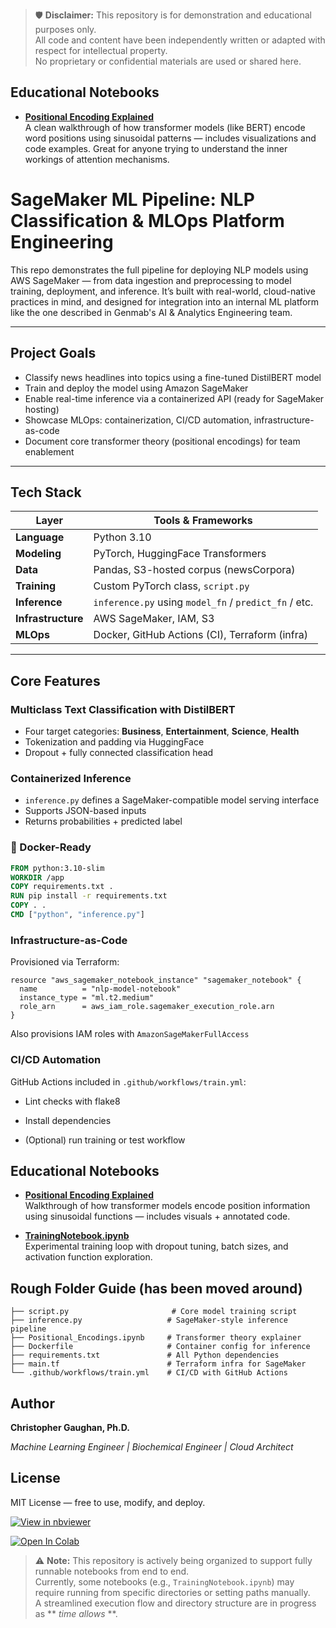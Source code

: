 > 🛡️ **Disclaimer:** This repository is for demonstration and educational purposes only.  
All code and content have been independently written or adapted with respect for intellectual property.  
No proprietary or confidential materials are used or shared here.



## Educational Notebooks

- [**Positional Encoding Explained**](Positional_Encodings.ipynb)  
  A clean walkthrough of how transformer models (like BERT) encode word positions using sinusoidal patterns — includes visualizations and code examples. Great for anyone trying to understand the inner workings of attention mechanisms.

# SageMaker ML Pipeline: NLP Classification & MLOps Platform Engineering

This repo demonstrates the full pipeline for deploying NLP models using AWS SageMaker — from data ingestion and preprocessing to model training, deployment, and inference. It’s built with real-world, cloud-native practices in mind, and designed for integration into an internal ML platform like the one described in Genmab's AI & Analytics Engineering team.

---

## Project Goals

- Classify news headlines into topics using a fine-tuned DistilBERT model
- Train and deploy the model using Amazon SageMaker
- Enable real-time inference via a containerized API (ready for SageMaker hosting)
- Showcase MLOps: containerization, CI/CD automation, infrastructure-as-code
- Document core transformer theory (positional encodings) for team enablement

---

## Tech Stack

| Layer               | Tools & Frameworks                                      |
|--------------------|----------------------------------------------------------|
| **Language**        | Python 3.10                                              |
| **Modeling**        | PyTorch, HuggingFace Transformers                        |
| **Data**            | Pandas, S3-hosted corpus (newsCorpora)                  |
| **Training**        | Custom PyTorch class, `script.py`                        |
| **Inference**       | `inference.py` using `model_fn` / `predict_fn` / etc.   |
| **Infrastructure**  | AWS SageMaker, IAM, S3                                   |
| **MLOps**           | Docker, GitHub Actions (CI), Terraform (infra)          |

---

## Core Features

### Multiclass Text Classification with DistilBERT
- Four target categories: **Business**, **Entertainment**, **Science**, **Health**
- Tokenization and padding via HuggingFace
- Dropout + fully connected classification head

### Containerized Inference
- `inference.py` defines a SageMaker-compatible model serving interface
- Supports JSON-based inputs
- Returns probabilities + predicted label

### 🐳 Docker-Ready

```dockerfile
FROM python:3.10-slim
WORKDIR /app
COPY requirements.txt .
RUN pip install -r requirements.txt
COPY . .
CMD ["python", "inference.py"]
```
### Infrastructure-as-Code
Provisioned via Terraform:
```
resource "aws_sagemaker_notebook_instance" "sagemaker_notebook" {
  name          = "nlp-model-notebook"
  instance_type = "ml.t2.medium"
  role_arn      = aws_iam_role.sagemaker_execution_role.arn
}
```
Also provisions IAM roles with `AmazonSageMakerFullAccess`

### CI/CD Automation
GitHub Actions included in `.github/workflows/train.yml`:

* Lint checks with flake8

* Install dependencies

* (Optional) run training or test workflow

## Educational Notebooks

- [**Positional Encoding Explained**](Positional_Encodings.ipynb)  
  Walkthrough of how transformer models encode position information using sinusoidal functions — includes visuals + annotated code.

- [**TrainingNotebook.ipynb**](TrainingNotebook.ipynb)  
  Experimental training loop with dropout tuning, batch sizes, and activation function exploration.

## Rough Folder Guide (has been moved around)
```
├── script.py                       # Core model training script
├── inference.py                   # SageMaker-style inference pipeline
├── Positional_Encodings.ipynb     # Transformer theory explainer
├── Dockerfile                     # Container config for inference
├── requirements.txt               # All Python dependencies
├── main.tf                        # Terraform infra for SageMaker
└── .github/workflows/train.yml    # CI/CD with GitHub Actions
```

## Author
**Christopher Gaughan, Ph.D.**

*Machine Learning Engineer | Biochemical Engineer | Cloud Architect*

##  License
MIT License — free to use, modify, and deploy.

[![View in nbviewer](https://img.shields.io/badge/View%20Notebook-nbviewer-orange?logo=jupyter)](https://nbviewer.org/github/christophergaughan/SageMaker/blob/main/Positional_Encodings.ipynb)

[![Open In Colab](https://colab.research.google.com/assets/colab-badge.svg)](https://colab.research.google.com/github/christophergaughan/SageMaker/blob/main/Positional_Encodings.ipynb)

> ⚠️ **Note:** This repository is actively being organized to support fully runnable notebooks from end to end.  
Currently, some notebooks (e.g., `TrainingNotebook.ipynb`) may require running from specific directories or setting paths manually.  
A streamlined execution flow and directory structure are in progress as ** *time allows* **.



